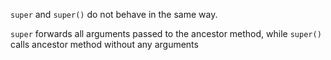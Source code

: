 `super` and `super()` do not behave in the same way. 

`super` forwards all arguments passed to the ancestor method, while `super()` calls ancestor method without any arguments
